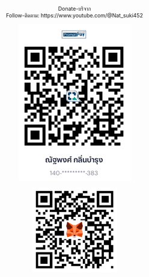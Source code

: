 <p align="center">
  Donate-บริจาก <br> Follow-ติดตาม: https://www.youtube.com/@Nat_suki452
</p>

<p align="center">
  <img src="/img/QR1.png">
</p>

<p align="center">
  <img src="/img/QR2.png">
</p>

